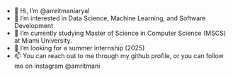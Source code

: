 - 👋 Hi, I’m @amritmaniaryal
- 👀 I’m interested in Data Science, Machine Learning, and Software Development
- 🌱 I’m currently studying Master of Science in Computer Science (MSCS) at Miami University.
- 💞️ I’m looking for a summer internship (2025)
- 📫 You can reach out to me through my github profile, or you can follow me on instagram @amritmani

<!---
amritmaniaryal/amritmaniaryal is a ✨ special ✨ repository because its `README.md` (this file) appears on your GitHub profile.
You can click the Preview link to take a look at your changes.
--->
